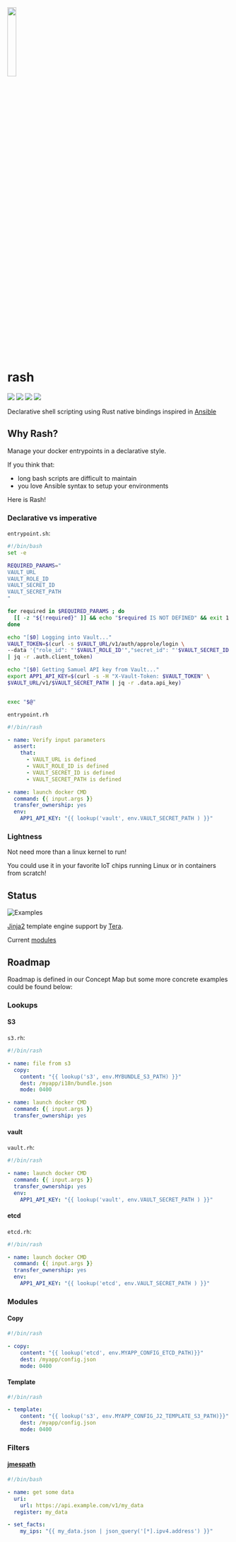 <img src="https://raw.githubusercontent.com/pando85/rash/master/artwork/logo.png" width="20%" height="auto" />

# rash
![](https://img.shields.io/github/workflow/status/pando85/rash/Rust/master) [![](https://img.shields.io/docker/v/pando85/rash)](https://cloud.docker.com/repository/docker/pando85/rash) [![](https://img.shields.io/badge/design-concept--map-blue)](https://mind42.com/mindmap/f299679e-8dc5-48d8-b0f0-4d65235cdf56) ![](https://img.shields.io/github/license/pando85/rash)

Declarative shell scripting using Rust native bindings inspired in [Ansible](https://www.ansible.com/)

## Why Rash?

Manage your docker entrypoints in a declarative style.

If you think that:

- long bash scripts are difficult to maintain
- you love Ansible syntax to setup your environments

Here is Rash!

### Declarative vs imperative

`entrypoint.sh`:
```bash
#!/bin/bash
set -e

REQUIRED_PARAMS="
VAULT_URL
VAULT_ROLE_ID
VAULT_SECRET_ID
VAULT_SECRET_PATH
"

for required in $REQUIRED_PARAMS ; do
  [[ -z "${!required}" ]] && echo "$required IS NOT DEFINED" && exit 1
done

echo "[$0] Logging into Vault..."
VAULT_TOKEN=$(curl -s $VAULT_URL/v1/auth/approle/login \
--data '{"role_id": "'$VAULT_ROLE_ID'","secret_id": "'$VAULT_SECRET_ID'"}' \
| jq -r .auth.client_token)

echo "[$0] Getting Samuel API key from Vault..."
export APP1_API_KEY=$(curl -s -H "X-Vault-Token: $VAULT_TOKEN" \
$VAULT_URL/v1/$VAULT_SECRET_PATH | jq -r .data.api_key)


exec "$@"
```

`entrypoint.rh`
```yaml
#!/bin/rash

- name: Verify input parameters
  assert:
    that:
      - VAULT_URL is defined
      - VAULT_ROLE_ID is defined
      - VAULT_SECRET_ID is defined
      - VAULT_SECRET_PATH is defined

- name: launch docker CMD
  command: {{ input.args }}
  transfer_ownership: yes
  env:
    APP1_API_KEY: "{{ lookup('vault', env.VAULT_SECRET_PATH ) }}"
```

### Lightness

Not need more than a linux kernel to run!

You could use it in your favorite IoT chips running Linux or in containers from scratch!

## Status

![Examples](https://media.giphy.com/media/YqQQGUib5yzNM2GvFe/giphy.gif)

[Jinja2](https://tera.netlify.app/docs/#templates) template engine support by [Tera](https://github.com/Keats/tera).

Current [modules](./rash_core/src/modules/)

## Roadmap

Roadmap is defined in our Concept Map but some more concrete examples could be found below:

### Lookups

#### S3

`s3.rh`:
```yaml
#!/bin/rash

- name: file from s3
  copy:
    content: "{{ lookup('s3', env.MYBUNDLE_S3_PATH) }}"
    dest: /myapp/i18n/bundle.json
    mode: 0400

- name: launch docker CMD
  command: {{ input.args }}
  transfer_ownership: yes

```

#### vault

`vault.rh`:
```yaml
#!/bin/rash

- name: launch docker CMD
  command: {{ input.args }}
  transfer_ownership: yes
  env:
    APP1_API_KEY: "{{ lookup('vault', env.VAULT_SECRET_PATH ) }}"
```

#### etcd

`etcd.rh`:
```yaml
#!/bin/rash

- name: launch docker CMD
  command: {{ input.args }}
  transfer_ownership: yes
  env:
    APP1_API_KEY: "{{ lookup('etcd', env.VAULT_SECRET_PATH ) }}"
```

### Modules

#### Copy

```yaml
#!/bin/rash

- copy:
    content: "{{ lookup('etcd', env.MYAPP_CONFIG_ETCD_PATH)}}"
    dest: /myapp/config.json
    mode: 0400
```

#### Template

```yaml
#!/bin/rash

- template:
    content: "{{ lookup('s3', env.MYAPP_CONFIG_J2_TEMPLATE_S3_PATH)}}"
    dest: /myapp/config.json
    mode: 0400
```

### Filters

#### [jmespath](https://docs.rs/jmespath/0.2.0/jmespath/)

```yaml
#!/bin/bash

- name: get some data
  uri:
    url: https://api.example.com/v1/my_data
  register: my_data

- set_facts:
    my_ips: "{{ my_data.json | json_query('[*].ipv4.address') }}"

```
